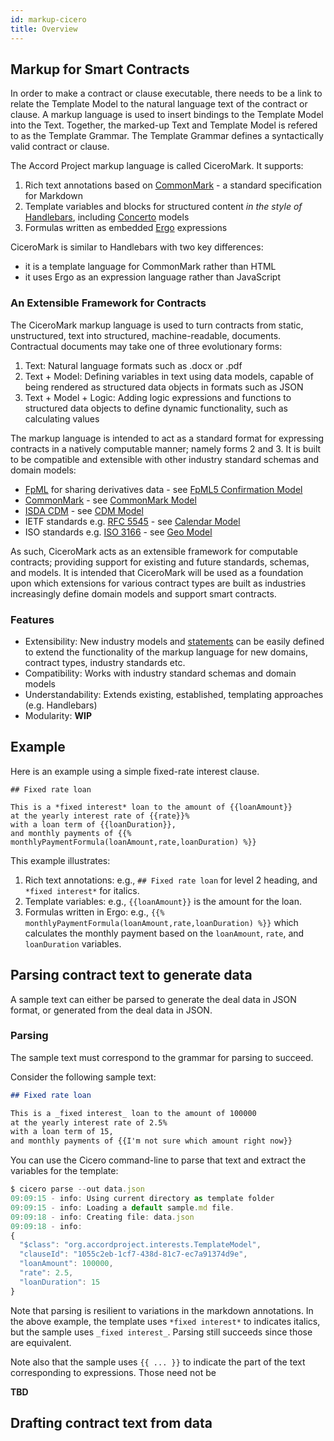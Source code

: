 ```yaml
---
id: markup-cicero
title: Overview
---
```


## Markup for Smart Contracts

In order to make a contract or clause executable, there needs to be a link to relate the Template Model to the natural language text of the contract or clause. A markup language is used to insert bindings to the Template Model into the Text. Together, the marked-up Text and Template Model is refered to as the Template Grammar. The Template Grammar defines a syntactically valid contract or clause.

The Accord Project markup language is called CiceroMark. It supports:
1. Rich text annotations based on [CommonMark](https://commonmark.org) - a standard specification for Markdown
2. Template variables and blocks for structured content _in the style of_ [Handlebars](https://handlebarsjs.com), including [Concerto](https://www.accordproject.org/projects/concerto/) models 
3. Formulas written as embedded [Ergo](https://docs.accordproject.org/docs/logic-ergo.html) expressions

CiceroMark is similar to Handlebars with two key differences:
- it is a template language for CommonMark rather than HTML
- it uses Ergo as an expression language rather than JavaScript

### An Extensible Framework for Contracts

The CiceroMark markup language is used to turn contracts from static, unstructured, text into structured, machine-readable, documents. Contractual documents may take one of three evolutionary forms: 

1. Text: Natural language formats such as .docx or .pdf
2. Text + Model: Defining variables in text using data models, capable of being rendered as structured data objects in formats such as JSON
3. Text + Model + Logic: Adding logic expressions and functions to structured data objects to define dynamic functionality, such as calculating values

The markup language is intended to act as a standard format for expressing contracts in a natively computable manner; namely forms 2 and 3. It is built to be compatible and extensible with other industry standard schemas and domain models:

- [FpML](https://www.fpml.org/) for sharing derivatives data - see [FpML5 Confirmation Model](https://models.accordproject.org/fpml5/confirmation.html)
- [CommonMark](https://commonmark.org/) - see [CommonMark Model](https://models.accordproject.org/markdown/commonmark.html) 
- [ISDA CDM](https://www.isda.org/2019/10/14/isda-common-domain-model/) - see [CDM Model](https://models.accordproject.org/isda/org.isda.cdm.html) 
- IETF standards e.g. [RFC 5545](https://tools.ietf.org/html/rfc5545) - see [Calendar Model](https://models.accordproject.org/calendar/calendar.html)
- ISO standards e.g. [ISO 3166](https://www.iso.org/iso-3166-country-codes.html) - see [Geo Model](https://models.accordproject.org/geo.html)

As such, CiceroMark acts as an extensible framework for computable contracts; providing support for existing and future standards, schemas, and models. It is intended that CiceroMark will be used as a foundation upon which extensions for various contract types are built as industries increasingly define domain models and support smart contracts.  

### Features

- Extensibility: New industry models and [statements](https://docs.accordproject.org/docs/logic-module.html) can be easily defined to extend the functionality of the markup language for new domains, contract types, industry standards etc. 
- Compatibility: Works with industry standard schemas and domain models
- Understandability: Extends existing, established, templating approaches (e.g. Handlebars)
- Modularity: **WIP**

## Example

Here is an example using a simple fixed-rate interest clause.

```tem
## Fixed rate loan

This is a *fixed interest* loan to the amount of {{loanAmount}}
at the yearly interest rate of {{rate}}%
with a loan term of {{loanDuration}},
and monthly payments of {{% monthlyPaymentFormula(loanAmount,rate,loanDuration) %}}
```

This example illustrates:
1. Rich text annotations: e.g., `## Fixed rate loan` for level 2 heading, and `*fixed interest*` for italics.
2. Template variables: e.g., `{{loanAmount}}` is the amount for the loan.
3. Formulas written in Ergo: e.g., `{{% monthlyPaymentFormula(loanAmount,rate,loanDuration) %}}` which calculates the monthly payment based on the `loanAmount`, `rate`, and `loanDuration` variables.

## Parsing contract text to generate data

A sample text can either be parsed to generate the deal data in JSON format, or generated from the deal data in JSON.

### Parsing

The sample text must correspond to the grammar for parsing to succeed.

Consider the following sample text:
```md
## Fixed rate loan

This is a _fixed interest_ loan to the amount of 100000
at the yearly interest rate of 2.5%
with a loan term of 15,
and monthly payments of {{I'm not sure which amount right now}}
```

You can use the Cicero command-line to parse that text and extract the variables for the template:
```js
$ cicero parse --out data.json 
09:09:15 - info: Using current directory as template folder
09:09:15 - info: Loading a default sample.md file.
09:09:18 - info: Creating file: data.json
09:09:18 - info:
{
  "$class": "org.accordproject.interests.TemplateModel",
  "clauseId": "1055c2eb-1cf7-438d-81c7-ec7a91374d9e",
  "loanAmount": 100000,
  "rate": 2.5,
  "loanDuration": 15
}
```

Note that parsing is resilient to variations in the markdown annotations. In the above example, the template uses `*fixed interest*` to indicates italics, but the sample uses `_fixed interest_`. Parsing still succeeds since those are equivalent.

Note also that the sample uses `{{ ... }}` to indicate the part of the text corresponding to expressions. Those need not be 

**TBD**

## Drafting contract text from data

